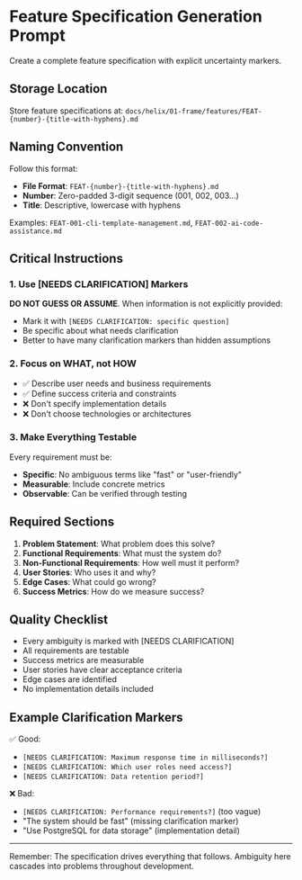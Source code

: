 # Feature Specification Generation Prompt

Create a complete feature specification with explicit uncertainty markers.

## Storage Location

Store feature specifications at: `docs/helix/01-frame/features/FEAT-{number}-{title-with-hyphens}.md`

## Naming Convention

Follow this format:
- **File Format**: `FEAT-{number}-{title-with-hyphens}.md`
- **Number**: Zero-padded 3-digit sequence (001, 002, 003...)
- **Title**: Descriptive, lowercase with hyphens

Examples: `FEAT-001-cli-template-management.md`, `FEAT-002-ai-code-assistance.md`

## Critical Instructions

### 1. Use [NEEDS CLARIFICATION] Markers
**DO NOT GUESS OR ASSUME**. When information is not explicitly provided:
- Mark it with `[NEEDS CLARIFICATION: specific question]`
- Be specific about what needs clarification
- Better to have many clarification markers than hidden assumptions

### 2. Focus on WHAT, not HOW
- ✅ Describe user needs and business requirements
- ✅ Define success criteria and constraints
- ❌ Don't specify implementation details
- ❌ Don't choose technologies or architectures

### 3. Make Everything Testable
Every requirement must be:
- **Specific**: No ambiguous terms like "fast" or "user-friendly"
- **Measurable**: Include concrete metrics
- **Observable**: Can be verified through testing

## Required Sections

1. **Problem Statement**: What problem does this solve?
2. **Functional Requirements**: What must the system do?
3. **Non-Functional Requirements**: How well must it perform?
4. **User Stories**: Who uses it and why?
5. **Edge Cases**: What could go wrong?
6. **Success Metrics**: How do we measure success?

## Quality Checklist

- Every ambiguity is marked with [NEEDS CLARIFICATION]
- All requirements are testable
- Success metrics are measurable
- User stories have clear acceptance criteria
- Edge cases are identified
- No implementation details included

## Example Clarification Markers

✅ Good:
- `[NEEDS CLARIFICATION: Maximum response time in milliseconds?]`
- `[NEEDS CLARIFICATION: Which user roles need access?]`
- `[NEEDS CLARIFICATION: Data retention period?]`

❌ Bad:
- `[NEEDS CLARIFICATION: Performance requirements?]` (too vague)
- "The system should be fast" (missing clarification marker)
- "Use PostgreSQL for data storage" (implementation detail)

---

Remember: The specification drives everything that follows. Ambiguity here cascades into problems throughout development.